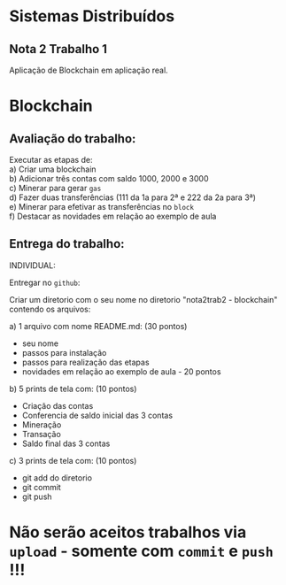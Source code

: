 

# Sistemas Distribuídos  
## Nota 2 Trabalho 1  

Aplicação de Blockchain em aplicação real.


# Blockchain

## Avaliação do trabalho: 

 
Executar as etapas de:  
a) Criar uma blockchain  
b) Adicionar três contas com saldo 1000, 2000 e 3000  
c) Minerar para gerar `gas`  
d) Fazer duas transferências (111 da 1a para 2ª e 222 da 2a para 3ª)  
e) Minerar para efetivar as transferências no `block`  
f) Destacar as novidades em relação ao exemplo de aula


## Entrega do trabalho:

INDIVIDUAL:   

Entregar no `github`:

Criar um diretorio com o seu nome no diretorio "nota2trab2 - blockchain" contendo os arquivos:  

a) 1 arquivo com nome README.md:    (30 pontos)
- seu nome   
- passos para instalação  
- passos para realização das etapas  
- novidades em relação ao exemplo de aula - 20 pontos


b) 5 prints de tela com:       (10 pontos)
- Criação das contas  
- Conferencia de saldo inicial das 3 contas  
- Mineração  
- Transação  
- Saldo final das 3 contas  


c) 3 prints de tela com:     (10 pontos)   
- git add do diretorio
- git commit  
- git push   


# Não serão aceitos trabalhos via `upload` - somente com `commit` e `push` !!!